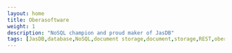 ```yaml
---
layout: home
title: Oberasoftware
weight: 1
description: "NoSQL champion and proud maker of JasDB"
tags: [JasDB,database,NoSQL,document storage,document,storage,REST,obera,software,oberasoftware,obera software,indexes,btree,inverted index,Java]
---
```

